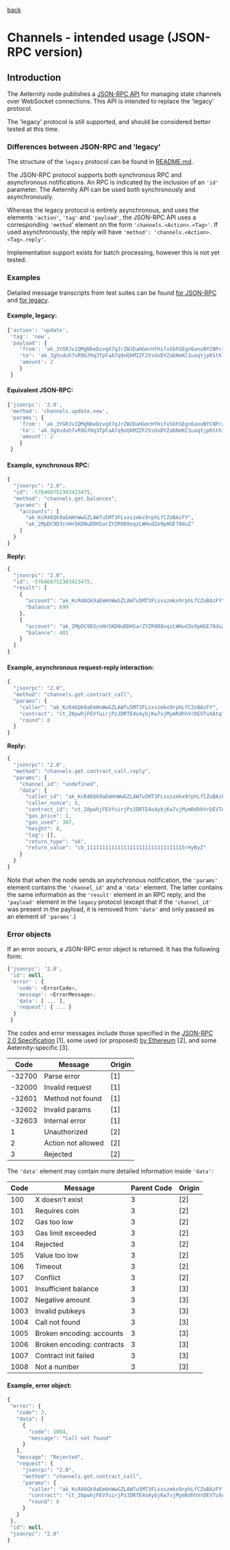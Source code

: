 [back](./README.md)
# Channels - intended usage (JSON-RPC version)

## Introduction
The Aeternity node publishes a [JSON-RPC API](https://www.jsonrpc.org/specification)
for managing state channels over WebSocket connections. This API is intended to
replace the 'legacy' protocol.

The 'legacy' protocol is still supported, and should be considered better tested
at this time.

### Differences between JSON-RPC and 'legacy'

The structure of the `legacy` protocol can be found in [README.md](./README.md).

The JSON-RPC protocol supports both synchronous RPC and asynchronous notifications.
An RPC is indicated by the inclusion of an `'id'` parameter. The Aeternity API
can be used both synchronously and asynchronously.

Whereas the legacy protocol is entirely asynchronous, and uses the elements
`'action'`, `'tag'` and `'payload'`, the JSON-RPC API uses a corresponding
`'method`' element on the form `'channels.<Action>.<Tag>'`. If used
asynchronously, the reply will have `'method': 'channels.<Action>.<Tag>.reply'`.

Implementation support exists for batch processing, however this is not yet tested.

### Examples

Detailed message transcripts from test suites can be found [for JSON-RPC](./examples/aehttp_integration_SUITE/json-rpc/) and [for legacy](./examples/aehttp_integration_SUITE/legacy/).

#### Example, legacy:

```javascript
{'action': 'update',
 'tag': 'new',
 'payload': {
    'from': 'ak_3YGRJv1QMgNbeDzvqX7qJrZWJDaHGmrHYHifxSbhSEgn6anuNYCNPrzsB911xTbZ35bvJYWLyYjrQaQKfvja9gkpvYMfEZ',
    'to': 'ak_3gVuduh7vR9G7Hq3TpFaA7q9oQkMZZF2VsUxDYZabNeKC1uaqtjpKSth7wPn9dxnUzsHoT2fa6GPUzepbDXMHyC2F3HupT',
    'amount': 2
    }
 }
```

#### Equivalent JSON-RPC:

```javascript
{'jsonrpc': '2.0',
 'method': 'channels.update.new',
 'params': {
    'from': 'ak_3YGRJv1QMgNbeDzvqX7qJrZWJDaHGmrHYHifxSbhSEgn6anuNYCNPrzsB911xTbZ35bvJYWLyYjrQaQKfvja9gkpvYMfEZ',
    'to': 'ak_3gVuduh7vR9G7Hq3TpFaA7q9oQkMZZF2VsUxDYZabNeKC1uaqtjpKSth7wPn9dxnUzsHoT2fa6GPUzepbDXMHyC2F3HupT',
    'amount': 2
    }
 }
```

#### Example, synchronous RPC:
```javascript
{
  "jsonrpc": "2.0",
  "id": -576460752303423475,
  "method": "channels.get.balances",
  "params": {
    "accounts": [
      "ak_KcR46Qk9aEmHnWwGZLAW7u5MT3FLsxszmkx9rphLfCZoBAzFY",
      "ak_2MpDC9D3cnHn5KDNuDDHSarZYZR988oqzLWHudZe9pHGE78duZ"
    ]
  }
}
```

**Reply:**
```javascript
{
  "jsonrpc": "2.0",
  "id": -576460752303423475,
  "result": [
    {
      "account": "ak_KcR46Qk9aEmHnWwGZLAW7u5MT3FLsxszmkx9rphLfCZoBAzFY",
      "balance": 699
    },
    {
      "account": "ak_2MpDC9D3cnHn5KDNuDDHSarZYZR988oqzLWHudZe9pHGE78duZ",
      "balance": 401
    }
  ]
}
```

#### Example, asynchronous request-reply interaction:
```javascript
{
  "jsonrpc": "2.0",
  "method": "channels.get.contract_call",
  "params": {
    "caller": "ak_KcR46Qk9aEmHnWwGZLAW7u5MT3FLsxszmkx9rphLfCZoBAzFY",
    "contract": "ct_28pwhjFEVfuirjPzJDRTE4o4ybjKw7vjMymRdhhVrDEVTuXAtq",
    "round": 8
  }
}
```

**Reply:**
```javascript
{
  "jsonrpc": "2.0",
  "method": "channels.get.contract_call.reply",
  "params": {
    "channel_id": "undefined",
    "data": {
      "caller_id": "ak_KcR46Qk9aEmHnWwGZLAW7u5MT3FLsxszmkx9rphLfCZoBAzFY",
      "caller_nonce": 8,
      "contract_id": "ct_28pwhjFEVfuirjPzJDRTE4o4ybjKw7vjMymRdhhVrDEVTuXAtq",
      "gas_price": 1,
      "gas_used": 387,
      "height": 8,
      "log": [],
      "return_type": "ok",
      "return_value": "cb_11111111111111111111111111111115rHyByZ"
    }
  }
}
```

Note that when the node sends an asynchronous notification, the `'params'` element
contains the `'channel_id'` and a `'data'` element. The latter contains the
same information as the `'result'` element in an RPC reply, and the `'payload'`
element in the `legacy` protocol (except that if the `'channel_id'` was
present in the payload, it is removed from `'data'` and only passed as an
element of `'params'`.)

### Error objects
If an error occurs, a JSON-RPC error object is returned. It has the following form:

```javascript
{'jsonrpc': '2.0',
 'id': null,
 'error' : {
   'code': <ErrorCode>,
   'message': <ErrorMessage>,
   'data': [ ... ],
   'request': { ... }
  }
 }
 ```
 
 The codes and error messages include those specified in the [JSON-RPC 2.0
 Specification](https://www.jsonrpc.org/specification#error_object) [1], some used (or proposed) [by Ethereum](https://github.com/ethereum/wiki/wiki/JSON-RPC-Error-Codes-Improvement-Proposal) [2], and some Aeternity-specific [3].
 
 | Code   | Message            | Origin |
 | ------ | ------------------ | ------ |
 | -32700 | Parse error        | [1]    |
 | -32000 | Invalid request    | [1]    |
 | -32601 | Method not found   | [1]    |
 | -32602 | Invalid params     | [1]    |
 | -32603 | Internal error     | [1]    |
 |      1 | Unauthorized       | [2]    |
 |      2 | Action not allowed | [2]    |
 |      3 | Rejected           | [2]    |
 
 The `'data'` element may contain more detailed information inside `'data'`:
 
 | Code   | Message                   | Parent Code | Origin |
 | ------ | ------------------------- | ----------- | ------ |
 | 100    | X doesn't exist           |  3          |  [2]   |
 | 101    | Requires coin             |  3          |  [2]   |
 | 102    | Gas too low               |  3          |  [2]   |
 | 103    | Gas limit exceeded        |  3          |  [2]   |
 | 104    | Rejected                  |  3          |  [2]   |
 | 105    | Value too low             |  3          |  [2]   |
 | 106    | Timeout                   |  3          |  [2]   |
 | 107    | Conflict                  |  3          |  [2]   |
 | 1001   | Insufficient balance      |  3          |  [3]   |
 | 1002   | Negative amount           |  3          |  [3]   |
 | 1003   | Invalid pubkeys           |  3          |  [3]   |
 | 1004   | Call not found            |  3          |  [3]   |
 | 1005   | Broken encoding: accounts |  3          |  [3]   |
 | 1006   | Broken encoding: contracts|  3          |  [3]   |
 | 1007   | Contract init failed      |  3          |  [3]   |
 | 1008   | Not a number              |  3          |  [3]   |
 
 #### Example, error object:
 ```javascript
{
  "error": {
    "code": 3,
    "data": [
      {
        "code": 1004,
        "message": "Call not found"
      }
    ],
    "message": "Rejected",
    "request": {
      "jsonrpc": "2.0",
      "method": "channels.get.contract_call",
      "params": {
        "caller": "ak_KcR46Qk9aEmHnWwGZLAW7u5MT3FLsxszmkx9rphLfCZoBAzFY",
        "contract": "ct_28pwhjFEVfuirjPzJDRTE4o4ybjKw7vjMymRdhhVrDEVTuXAtq",
        "round": 8
      }
    }
  },
  "id": null,
  "jsonrpc": "2.0"
}
```
